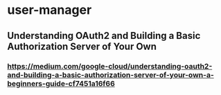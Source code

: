 # user-manager

## Understanding OAuth2 and Building a Basic Authorization Server of Your Own

### https://medium.com/google-cloud/understanding-oauth2-and-building-a-basic-authorization-server-of-your-own-a-beginners-guide-cf7451a16f66
